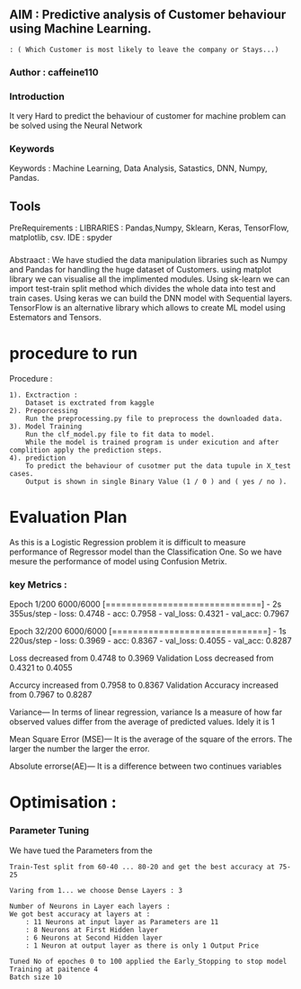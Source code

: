 
## AIM	: Predictive analysis of Customer behaviour using Machine Learning.
	: ( Which Customer is most likely to leave the company or Stays...)


### Author	: caffeine110

### Introduction
It very Hard to predict the behaviour of customer for machine
problem can be solved using the Neural Network


### Keywords 
Keywords : Machine Learning, Data Analysis, Satastics, DNN, Numpy, Pandas.

## Tools
PreRequirements :
		 LIBRARIES	: Pandas,Numpy, Sklearn, Keras, TensorFlow, matplotlib, csv.
		 IDE		: spyder

###
Abstraact	: We have studied the data manipulation libraries such as Numpy and Pandas for handling the huge dataset of Customers.
		  using matplot library we can visualise all the implimented modules.
		  Using sk-learn we can import test-train split method which divides the whole data into test and train cases.
		  Using keras we can build the DNN model with Sequential layers.
		  TensorFlow is an alternative library which allows to create ML model using Estemators and Tensors.


# procedure to run
Procedure : 

	1). Exctraction :
		Dataset is exctrated from kaggle
	2). Preporcessing
		Run the preprocessing.py file to preprocess the downloaded data.
	3). Model Training
		Run the clf_model.py file to fit data to model.
		While the model is trained program is under exicution and after complition apply the prediction steps.
	4). prediction
		To predict the behaviour of cusotmer put the data tupule in X_test cases.
		Output is shown in single Binary Value (1 / 0 ) and ( yes / no ).


# Evaluation Plan

As this is a Logistic Regression problem it is difficult to measure performance of Regressor  model than the Classification One.
So we have mesure the performance of model using Confusion Metrix.


### key Metrics :

Epoch 1/200
6000/6000 [==============================] - 2s 355us/step - loss: 0.4748 - acc: 0.7958 - val_loss: 0.4321 - val_acc: 0.7967

Epoch 32/200
6000/6000 [==============================] - 1s 220us/step - loss: 0.3969 - acc: 0.8367 - val_loss: 0.4055 - val_acc: 0.8287

Loss decreased from 0.4748 to 0.3969
Validation Loss decreased from 0.4321 to 0.4055

Accurcy increased from 0.7958 to 0.8367
Validation Accuracy increased from 0.7967 to 0.8287


Variance—
	In terms of linear regression, variance Is a measure of how far observed
	values differ from the average of predicted values.
	Idely it is 1

Mean Square Error (MSE)—
	It is the average of the square of the errors.
	The larger the number the larger the error.

Absolute errorse(AE)—
	It is a difference between two continues variables



# Optimisation :

### Parameter Tuning

We have tued the Parameters from the 

	Train-Test split from 60-40 ... 80-20 and get the best accuracy at 75-25

	Varing from 1... we choose Dense Layers : 3

	Number of Neurons in Layer each layers :
	We got best accuracy at layers at :
		: 11 Neurons at input layer as Parameters are 11
		: 8 Neurons at First Hidden layer
		: 6 Neurons at Second Hidden layer
		: 1 Neuron at output layer as there is only 1 Output Price

	Tuned No of epoches 0 to 100 applied the Early_Stopping to stop model Training at paitence 4
	Batch size 10
